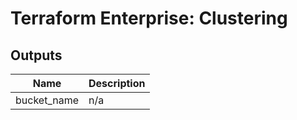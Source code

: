 # Terraform Enterprise: Clustering

## Outputs

| Name | Description |
|------|-------------|
| bucket\_name | n/a |


